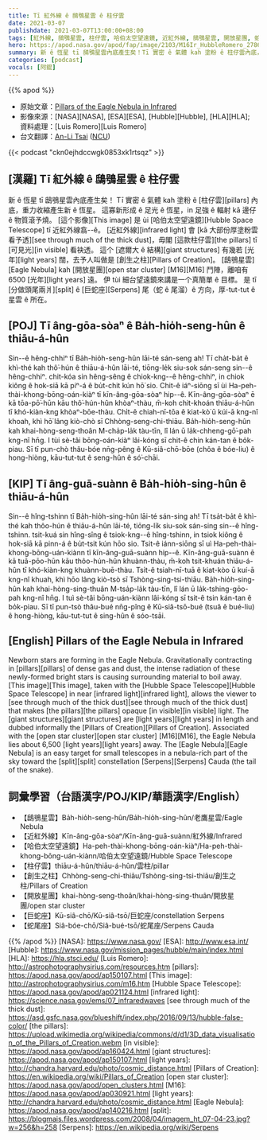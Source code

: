 ```yaml
---
title: Tī 紅外線 ê 鴟鴞星雲 ê 柱仔雲
date: 2021-03-07
publishdate: 2021-03-07T13:00:00+08:00
tags: [紅外線, 鴟鴞星雲, 柱仔雲, 哈伯太空望遠鏡, 近紅外線, 鴟鴞星雲, 開放星團, 蛇尾座]
hero: https://apod.nasa.gov/apod/fap/image/2103/M16Ir_HubbleRomero_2786.jpg
summary: 新 ê 恆星 tī 鴟鴞星雲內底產生矣！Tī 實密 ê 氣體 kah 塗粉 ê 柱仔雲內底，重力收縮產生新 ê 恆星。
categories: [podcast]
vocals: [阿錕]
---
```


{{% apod %}}

- 原始文章：[Pillars of the Eagle Nebula in Infrared](https://apod.nasa.gov/apod/ap210307.html)
- 影像來源：[NASA][NASA], [ESA][ESA], [Hubble][Hubble], [HLA][HLA]; 資料處理：[Luis Romero][Luis Romero]
- 台文翻譯：[An-Li Tsai](mailto:thianbun.taigi@gmail.com) ([NCU](https://www.astro.ncu.edu.tw))

{{< podcast "ckn0ejhdccwgk0853xk1rtsqz" >}}

## [漢羅] Tī 紅外線 ê 鴟鴞星雲 ê 柱仔雲
新 ê 恆星 tī 鴟鴞星雲內底產生矣！
Tī 實密 ê 氣體 kah 塗粉 ê [柱仔雲][pillars] 內底，重力收縮產生新 ê 恆星。
這寡新形成 ê 足光 ê 恆星，in 足強 ê 輻射 kā 邊仔 ê 物質滾予燒。
[這个影像][This image] 是 ùi [哈伯太空望遠鏡][Hubble Space Telescope] tī 近紅外線翕--ê。
[近紅外線][infrared light] 會 [kā 大部份厚塗粉雲看予透][see through much of the thick dust]，毋閣 [這款柱仔雲][the pillars] tī [可見光][in visible] 看袂透。
這个 [遮爾大 ê 結構][giant structures] 有幾若 [光年][light years] 闊，去予人叫做是 [創生之柱][Pillars of Creation]。
[鴟鴞星雲][Eagle Nebula] kah [開放星團][open star cluster] [M16][M16] 鬥陣，離咱有 6500 [光年][light years] 遠。
伊 tùi 細台望遠鏡來講是一个真簡單 ê 目標。
是 tī [分做頭尾兩爿][split] ê [巨蛇座][Serpens] 尾（蛇 ê 尾溜）ê 方向，厚-tut-tut ê 星雲 ê 所在。

## [POJ] Tī âng-gōa-sòaⁿ ê Ba̍h-hio̍h-seng-hûn ê thiāu-á-hûn

Sin--ê hêng-chhiⁿ tī Ba̍h-hio̍h-seng-hûn lāi-té sán-seng ah!
Tī cha̍t-ba̍t ê khì-thé kah thô͘-hún ê thiāu-á-hûn lāi-té, tiōng-le̍k siu-sok sán-seng sin--ê hêng-chhiⁿ.
chit-kóa sin hêng-sêng ê chiok-kng--ê hêng-chhiⁿ, in chiok kiông ê hok-siā kā piⁿ-á ê bu̍t-chit kún hō͘ sio.
Chit-ê iáⁿ-siōng sī ùi Ha-peh-thài-khong-bōng-oán-kiàⁿ tī kīn-âng-gōa-sòaⁿ hip--ê.
Kīn-âng-gōa-sòaⁿ ē kā tōa-pō͘-hūn kāu thô͘-hún-hûn khòaⁿ-thàu, m̄-koh chit-khoán thiāu-á-hûn tī khó-kiàn-kng khòaⁿ-bōe-thàu.
Chi̍t-ê chiah-nī-tōa ê kiat-kò͘ ū kúi-ā kng-nî khoah, khì hō͘ lâng kiò-chò sī Chhòng-seng-chi-thiāu.
Ba̍h-hio̍h-seng-hûn kah khai-hòng-seng-thoân M-cha̍p-la̍k tàu-tīn, lî lán ū la̍k-chheng-gō͘-pah kng-nî hn̄g.
I tùi sè-tâi bōng-oán-kiàⁿ lâi-kóng sī chit-ê chin kán-tan ê bo̍k-piau.
Sī tī pun-chò thâu-bóe nn̄g-pêng ê Kū-siâ-chō-bōe (chôa ê bóe-liu) ê hong-hiòng, kāu-tut-tut ê seng-hûn ê só͘-chāi.

## [KIP] Tī âng-guā-suànn ê Ba̍h-hio̍h-sing-hûn ê thiāu-á-hûn

Sin--ê hîng-tshinn tī Ba̍h-hio̍h-sing-hûn lāi-té sán-sing ah!
Tī tsa̍t-ba̍t ê khì-thé kah thôo-hún ê thiāu-á-hûn lāi-té, tiōng-li̍k siu-sok sán-sing sin--ê hîng-tshinn.
tsit-kuá sin hîng-sîng ê tsiok-kng--ê hîng-tshinn, in tsiok kiông ê hok-siā kā pinn-á ê bu̍t-tsit kún hōo sio.
Tsit-ê iánn-siōng sī uì Ha-peh-thài-khong-bōng-uán-kiànn tī kīn-âng-guā-suànn hip--ê.
Kīn-âng-guā-suànn ē kā tuā-pōo-hūn kāu thôo-hún-hûn khuànn-thàu, m̄-koh tsit-khuán thiāu-á-hûn tī khó-kiàn-kng khuànn-buē-thàu.
Tsi̍t-ê tsiah-nī-tuā ê kiat-kòo ū kuí-ā kng-nî khuah, khì hōo lâng kiò-tsò sī Tshòng-sing-tsi-thiāu.
Ba̍h-hio̍h-sing-hûn kah khai-hòng-sing-thuân M-tsa̍p-la̍k tàu-tīn, lî lán ū la̍k-tshing-gōo-pah kng-nî hn̄g.
I tuì sè-tâi bōng-uán-kiànn lâi-kóng sī tsit-ê tsin kán-tan ê bo̍k-piau.
Sī tī pun-tsò thâu-bué nn̄g-pîng ê Kū-siâ-tsō-bué (tsuâ ê bué-liu) ê hong-hiòng, kāu-tut-tut ê sing-hûn ê sóo-tsāi.

## [English] Pillars of the Eagle Nebula in Infrared

Newborn stars are forming in the Eagle Nebula. Gravitationally contracting in [pillars][pillars] of dense gas and dust, the intense radiation of these newly-formed bright stars is causing surrounding material to boil away. [This image][This image], taken with the [Hubble Space Telescope][Hubble Space Telescope] in near [infrared light][infrared light], allows the viewer to [see through much of the thick dust][see through much of the thick dust] that makes [the pillars][the pillars] opaque [in visible][in visible] light. The [giant structures][giant structures] are [light years][light years] in length and dubbed informally the [Pillars of Creation][Pillars of Creation]. Associated with the [open star cluster][open star cluster] [M16][M16], the Eagle Nebula lies about 6,500 [light years][light years] away. The [Eagle Nebula][Eagle Nebula] is an easy target for small telescopes in a nebula-rich part of the sky toward the [split][split] constellation [Serpens][Serpens] Cauda (the tail of the snake).

## 詞彙學習（台語漢字/POJ/KIP/華語漢字/English）

- 【鴟鴞星雲】Ba̍h-hio̍h-seng-hûn/Ba̍h-hio̍h-sing-hûn/老鷹星雲/Eagle Nebula
- 【近紅外線】Kīn-âng-gōa-sòaⁿ/Kīn-âng-guā-suànn/紅外線/Infrared
- 【哈伯太空望遠鏡】Ha-peh-thài-khong-bōng-oán-kiàⁿ/Ha-peh-thài-khong-bōng-uán-kiànn/哈伯太空望遠鏡/Hubble Space Telescope
- 【柱仔雲】thiāu-á-hûn/thiāu-á-hûn/雲柱/pillar
- 【創生之柱】Chhòng-seng-chi-thiāu/Tshòng-sing-tsi-thiāu/創生之柱/Pillars of Creation
- 【開放星團】khai-hòng-seng-thoân/khai-hòng-sing-thuân/開放星團/open star cluster
- 【巨蛇座】Kū-siâ-chō/Kū-siâ-tsō/巨蛇座/constellation Serpens
- 【蛇尾座】Siâ-bóe-chō/Siâ-bué-tsō/蛇尾座/Serpens Cauda

{{% /apod %}}
[NASA]: https://www.nasa.gov/
[ESA]: http://www.esa.int/
[Hubble]: https://www.nasa.gov/mission_pages/hubble/main/index.html
[HLA]: https://hla.stsci.edu/
[Luis Romero]: http://astrophotographysirius.com/resources.htm
[pillars]: https://apod.nasa.gov/apod/ap150107.html
[This image]: http://astrophotographysirius.com/m16.htm
[Hubble Space Telescope]: https://apod.nasa.gov/apod/ap021124.html
[infrared light]: https://science.nasa.gov/ems/07_infraredwaves
[see through much of the thick dust]: https://asd.gsfc.nasa.gov/blueshift/index.php/2016/09/13/hubble-false-color/
[the pillars]: https://upload.wikimedia.org/wikipedia/commons/d/d1/3D_data_visualisation_of_the_Pillars_of_Creation.webm
[in visible]: https://apod.nasa.gov/apod/ap160424.html
[giant structures]: https://apod.nasa.gov/apod/ap150107.html
[light years]: http://chandra.harvard.edu/photo/cosmic_distance.html
[Pillars of Creation]: https://en.wikipedia.org/wiki/Pillars_of_Creation
[open star cluster]: https://apod.nasa.gov/apod/open_clusters.html
[M16]: https://apod.nasa.gov/apod/ap030921.html
[light years]: http://chandra.harvard.edu/photo/cosmic_distance.html
[Eagle Nebula]: https://apod.nasa.gov/apod/ap140216.html
[split]: https://blogmais.files.wordpress.com/2008/04/imagem_ht_07-04-23.jpg?w=256&h=258
[Serpens]: https://en.wikipedia.org/wiki/Serpens
